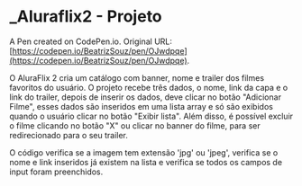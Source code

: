 # _Aluraflix2  - Projeto

A Pen created on CodePen.io. Original URL: [https://codepen.io/BeatrizSouz/pen/OJwdpqe](https://codepen.io/BeatrizSouz/pen/OJwdpqe).

O AluraFlix 2  cria um catálogo com banner, nome e trailer dos  filmes  favoritos  do usuário. 
O projeto recebe  três dados,  o nome,  link da capa e o link do trailer,  depois de inserir os dados,  deve clicar no botão "Adicionar Filme",  esses dados são inseridos em uma lista array e só são exibidos quando o usuário clicar no botão "Exibir lista". Além disso, é possível excluir o filme clicando no botão "X" ou  clicar no banner do  filme,   para ser redirecionado para o seu trailer.  

O código verifica se a imagem tem extensão 'jpg' ou 'jpeg', verifica se o nome e link  inseridos já existem na lista  e verifica se todos os campos de input foram preenchidos.                                                                                                                                                             